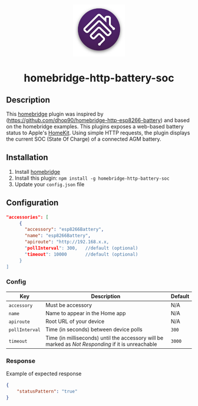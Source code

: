 <p align="center">
  <a href="https://github.com/homebridge/homebridge"><img src="https://raw.githubusercontent.com/homebridge/branding/master/logos/homebridge-color-round-stylized.png" height="140"></a>
</p>

<span align="center">

# homebridge-http-battery-soc

</span>

## Description

This [homebridge](https://github.com/homebridge/homebridge) plugin was inspired by (https://github.com/dhop90/homebridge-http-esp8266-battery) and based on the homebridge examples. This plugins exposes a web-based battery status to Apple's [HomeKit](http://www.apple.com/ios/home/). Using simple HTTP requests, the plugin displays the current SOC (State Of Charge) of a connected AGM battery.

## Installation

1. Install [homebridge](https://github.com/homebridge/homebridge#installation)
2. Install this plugin: `npm install -g homebridge-http-battery-soc`
3. Update your `config.json` file

## Configuration

```json
"accessories": [
     {
       "accessory": "esp8266Battery",
       "name": "esp8266Battery",
       "apiroute": "http://192.168.x.x,
       "pollInterval": 300,   //default (optional)
       "timeout": 10000       //default (optional)
     }
]
```

### Config

| Key | Description | Default |
| --- | --- | --- |
| `accessory` | Must be accessory | N/A |
| `name` | Name to appear in the Home app | N/A |
| `apiroute` | Root URL of your device | N/A |
| `pollInterval` | Time (in seconds) between device polls | `300` |
| `timeout` | Time (in milliseconds) until the accessory will be marked as _Not Responding_ if it is unreachable | `3000` |

### Response

Example of expected response

```json
{
    "statusPattern": "true"
}
```
